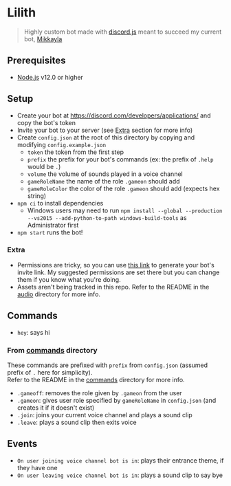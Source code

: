 # Lilith
> Highly custom bot made with [discord.js](https://discord.js.org/#/) meant to succeed my current bot, [Mikkayla](https://github.com/mattpilla/Mikkayla)

## Prerequisites
- [Node.js](https://nodejs.org/en/) v12.0 or higher

## Setup
- Create your bot at https://discord.com/developers/applications/ and copy the bot's token
- Invite your bot to your server (see [Extra](#extra) section for more info)
- Create `config.json` at the root of this directory by copying and modifying `config.example.json`
    - `token` the token from the first step
    - `prefix` the prefix for your bot's commands (ex: the prefix of `.help` would be `.`)
    - `volume` the volume of sounds played in a voice channel
    - `gameRoleName` the name of the role `.gameon` should add
    - `gameRoleColor` the color of the role `.gameon` should add (expects hex string)
- `npm ci` to install dependencies
    - Windows users may need to run `npm install --global --production --vs2015 --add-python-to-path windows-build-tools` as Administrator first
- `npm start` runs the bot!

### Extra
- Permissions are tricky, so you can use [this link](https://discordapi.com/permissions.html#372759761) to generate your bot's invite link. My suggested permissions are set there but you can change them if you know what you're doing.
- Assets aren't being tracked in this repo. Refer to the README in the [audio](audio) directory for more info.

## Commands
- `hey`: says hi

### From [commands](commands) directory
These commands are prefixed with `prefix` from `config.json` (assumed prefix of `.` here for simplicity).\
Refer to the README in the [commands](commands) directory for more info.
- `.gameoff`: removes the role given by `.gameon` from the user
- `.gameon`: gives user role specified by `gameRoleName` in `config.json` (and creates it if it doesn't exist)
- `.join`: joins your current voice channel and plays a sound clip
- `.leave`: plays a sound clip then exits voice

## Events
- `On user joining voice channel bot is in`: plays their entrance theme, if they have one
- `On user leaving voice channel bot is in`: plays a sound clip to say bye

